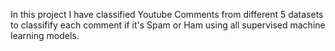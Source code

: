  In this project I have classified Youtube Comments from different 5 datasets to classifify each comment if it's Spam or Ham using all supervised machine learning models.

